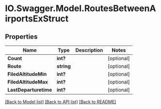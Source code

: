# IO.Swagger.Model.RoutesBetweenAirportsExStruct
## Properties

Name | Type | Description | Notes
------------ | ------------- | ------------- | -------------
**Count** | **int?** |  | [optional] 
**Route** | **string** |  | [optional] 
**FiledAltitudeMin** | **int?** |  | [optional] 
**FiledAltitudeMax** | **int?** |  | [optional] 
**LastDeparturetime** | **int?** |  | [optional] 

[[Back to Model list]](../README.md#documentation-for-models) [[Back to API list]](../README.md#documentation-for-api-endpoints) [[Back to README]](../README.md)

